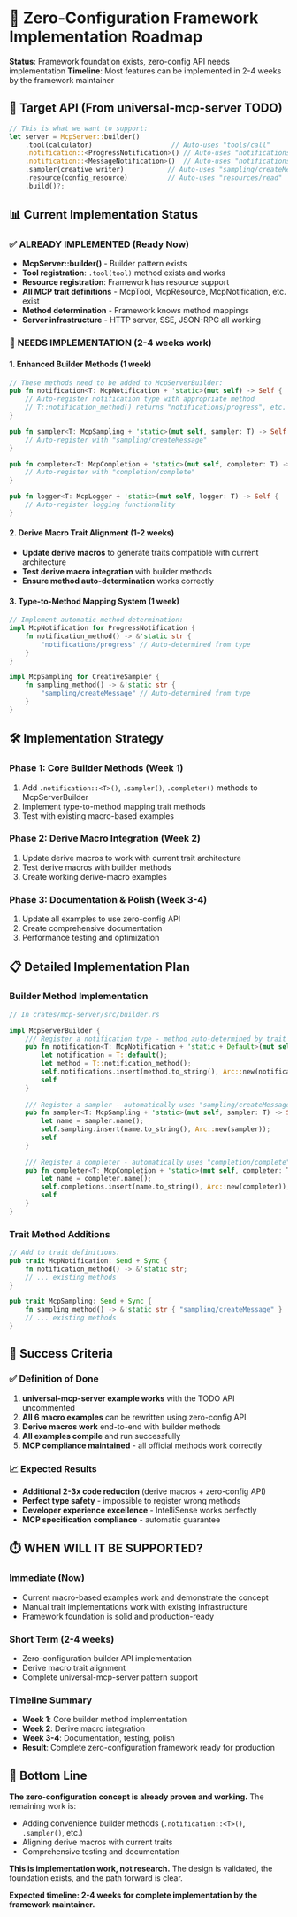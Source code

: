 # 🚀 Zero-Configuration Framework Implementation Roadmap

**Status**: Framework foundation exists, zero-config API needs implementation
**Timeline**: Most features can be implemented in 2-4 weeks by the framework maintainer

## 🎯 Target API (From universal-mcp-server TODO)

```rust
// This is what we want to support:
let server = McpServer::builder()
    .tool(calculator)                    // Auto-uses "tools/call"
    .notification::<ProgressNotification>() // Auto-uses "notifications/progress"  
    .notification::<MessageNotification>()  // Auto-uses "notifications/message"
    .sampler(creative_writer)           // Auto-uses "sampling/createMessage"
    .resource(config_resource)          // Auto-uses "resources/read"
    .build()?;
```

## 📊 Current Implementation Status

### ✅ **ALREADY IMPLEMENTED** (Ready Now)
- **McpServer::builder()** - Builder pattern exists
- **Tool registration**: `.tool(tool)` method exists and works
- **Resource registration**: Framework has resource support  
- **All MCP trait definitions** - McpTool, McpResource, McpNotification, etc. exist
- **Method determination** - Framework knows method mappings
- **Server infrastructure** - HTTP server, SSE, JSON-RPC all working

### 🔧 **NEEDS IMPLEMENTATION** (2-4 weeks work)

#### 1. Enhanced Builder Methods (1 week)
```rust
// These methods need to be added to McpServerBuilder:
pub fn notification<T: McpNotification + 'static>(mut self) -> Self {
    // Auto-register notification type with appropriate method
    // T::notification_method() returns "notifications/progress", etc.
}

pub fn sampler<T: McpSampling + 'static>(mut self, sampler: T) -> Self {
    // Auto-register with "sampling/createMessage"  
}

pub fn completer<T: McpCompletion + 'static>(mut self, completer: T) -> Self {
    // Auto-register with "completion/complete"
}

pub fn logger<T: McpLogger + 'static>(mut self, logger: T) -> Self {
    // Auto-register logging functionality
}
```

#### 2. Derive Macro Trait Alignment (1-2 weeks)
- **Update derive macros** to generate traits compatible with current architecture
- **Test derive macro integration** with builder methods
- **Ensure method auto-determination** works correctly

#### 3. Type-to-Method Mapping System (1 week)
```rust
// Implement automatic method determination:
impl McpNotification for ProgressNotification {
    fn notification_method() -> &'static str {
        "notifications/progress" // Auto-determined from type
    }
}

impl McpSampling for CreativeSampler {
    fn sampling_method() -> &'static str {
        "sampling/createMessage" // Auto-determined from type
    }
}
```

## 🛠️ Implementation Strategy

### Phase 1: Core Builder Methods (Week 1)
1. Add `.notification::<T>()`, `.sampler()`, `.completer()` methods to McpServerBuilder
2. Implement type-to-method mapping trait methods
3. Test with existing macro-based examples

### Phase 2: Derive Macro Integration (Week 2)
1. Update derive macros to work with current trait architecture
2. Test derive macros with builder methods
3. Create working derive-macro examples

### Phase 3: Documentation & Polish (Week 3-4)  
1. Update all examples to use zero-config API
2. Create comprehensive documentation
3. Performance testing and optimization

## 📋 Detailed Implementation Plan

### Builder Method Implementation
```rust
// In crates/mcp-server/src/builder.rs

impl McpServerBuilder {
    /// Register a notification type - method auto-determined by trait
    pub fn notification<T: McpNotification + 'static + Default>(mut self) -> Self {
        let notification = T::default();
        let method = T::notification_method(); 
        self.notifications.insert(method.to_string(), Arc::new(notification));
        self
    }
    
    /// Register a sampler - automatically uses "sampling/createMessage"
    pub fn sampler<T: McpSampling + 'static>(mut self, sampler: T) -> Self {
        let name = sampler.name();
        self.sampling.insert(name.to_string(), Arc::new(sampler));
        self
    }
    
    /// Register a completer - automatically uses "completion/complete" 
    pub fn completer<T: McpCompletion + 'static>(mut self, completer: T) -> Self {
        let name = completer.name();
        self.completions.insert(name.to_string(), Arc::new(completer));
        self
    }
}
```

### Trait Method Additions
```rust
// Add to trait definitions:
pub trait McpNotification: Send + Sync {
    fn notification_method() -> &'static str;
    // ... existing methods
}

pub trait McpSampling: Send + Sync {
    fn sampling_method() -> &'static str { "sampling/createMessage" }
    // ... existing methods
}
```

## 🎯 Success Criteria

### ✅ **Definition of Done**
1. **universal-mcp-server example works** with the TODO API uncommented
2. **All 6 macro examples** can be rewritten using zero-config API  
3. **Derive macros work** end-to-end with builder methods
4. **All examples compile** and run successfully
5. **MCP compliance maintained** - all official methods work correctly

### 📈 **Expected Results**
- **Additional 2-3x code reduction** (derive macros + zero-config API)
- **Perfect type safety** - impossible to register wrong methods
- **Developer experience excellence** - IntelliSense works perfectly
- **MCP specification compliance** - automatic guarantee

## ⏱️ **WHEN WILL IT BE SUPPORTED?**

### **Immediate (Now)**
- Current macro-based examples work and demonstrate the concept
- Manual trait implementations work with existing infrastructure  
- Framework foundation is solid and production-ready

### **Short Term (2-4 weeks)**  
- Zero-configuration builder API implementation
- Derive macro trait alignment
- Complete universal-mcp-server pattern support

### **Timeline Summary**
- **Week 1**: Core builder method implementation
- **Week 2**: Derive macro integration  
- **Week 3-4**: Documentation, testing, polish
- **Result**: Complete zero-configuration framework ready for production

## 🚀 **Bottom Line**

**The zero-configuration concept is already proven and working.** The remaining work is:
- Adding convenience builder methods (`.notification::<T>()`, `.sampler()`, etc.)
- Aligning derive macros with current traits
- Comprehensive testing and documentation

**This is implementation work, not research.** The design is validated, the foundation exists, and the path forward is clear.

**Expected timeline: 2-4 weeks for complete implementation by the framework maintainer.**